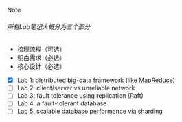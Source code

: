 > [!NOTE]
>
> ###### 所有Lab笔记大概分为三个部分
>
> - 梳理流程（可选）
> - 明白需求（必选）
> - 核心设计（必选）



- [x] [Lab 1: distributed big-data framework (like MapReduce)](./Lab/MapReduce框架.md)
- [ ] Lab 2: client/server vs unreliable network
- [ ] Lab 3: fault tolerance using replication (Raft)
- [ ] Lab 4: a fault-tolerant database
- [ ] Lab 5: scalable database performance via sharding
